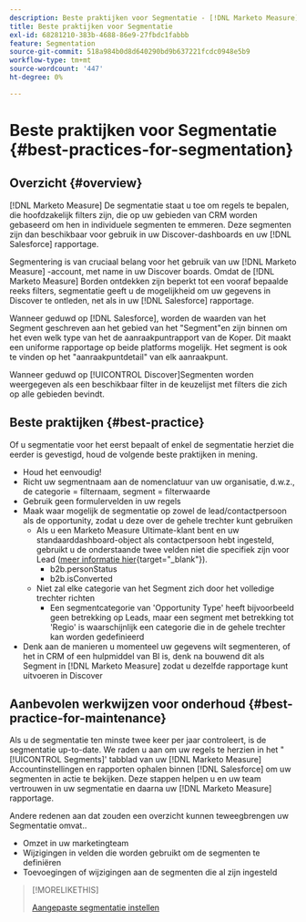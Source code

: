 ```yaml
---
description: Beste praktijken voor Segmentatie - [!DNL Marketo Measure]
title: Beste praktijken voor Segmentatie
exl-id: 68281210-383b-4688-86e9-27fbdc1fabbb
feature: Segmentation
source-git-commit: 518a984b0d8d640290bd9b637221fcdc0948e5b9
workflow-type: tm+mt
source-wordcount: '447'
ht-degree: 0%

---
```


# Beste praktijken voor Segmentatie {#best-practices-for-segmentation}

## Overzicht {#overview}

[!DNL Marketo Measure] De segmentatie staat u toe om regels te bepalen, die hoofdzakelijk filters zijn, die op uw gebieden van CRM worden gebaseerd om hen in individuele segmenten te emmeren. Deze segmenten zijn dan beschikbaar voor gebruik in uw Discover-dashboards en uw [!DNL Salesforce] rapportage.

Segmentering is van cruciaal belang voor het gebruik van uw [!DNL Marketo Measure] -account, met name in uw Discover boards. Omdat de [!DNL Marketo Measure] Borden ontdekken zijn beperkt tot een vooraf bepaalde reeks filters, segmentatie geeft u de mogelijkheid om uw gegevens in Discover te ontleden, net als in uw [!DNL Salesforce] rapportage.

Wanneer geduwd op [!DNL Salesforce], worden de waarden van het Segment geschreven aan het gebied van het &quot;Segment&quot;en zijn binnen om het even welk type van het de aanraakpuntrapport van de Koper. Dit maakt een uniforme rapportage op beide platforms mogelijk. Het segment is ook te vinden op het &quot;aanraakpuntdetail&quot; van elk aanraakpunt.

Wanneer geduwd op [!UICONTROL Discover]Segmenten worden weergegeven als een beschikbaar filter in de keuzelijst met filters die zich op alle gebieden bevindt.

## Beste praktijken {#best-practice}

Of u segmentatie voor het eerst bepaalt of enkel de segmentatie herziet die eerder is gevestigd, houd de volgende beste praktijken in mening.

* Houd het eenvoudig!
* Richt uw segmentnaam aan de nomenclatuur van uw organisatie, d.w.z., de categorie = filternaam, segment = filterwaarde
* Gebruik geen formulervelden in uw regels
* Maak waar mogelijk de segmentatie op zowel de lead/contactpersoon als de opportunity, zodat u deze over de gehele trechter kunt gebruiken
   * Als u een Marketo Measure Ultimate-klant bent en uw standaarddashboard-object als contactpersoon hebt ingesteld, gebruikt u de onderstaande twee velden niet die specifiek zijn voor Lead ([meer informatie hier](/help/marketo-measure-ultimate/data-integrity-requirement.md){target="_blank"}).
      * b2b.personStatus
      * b2b.isConverted
   * Niet zal elke categorie van het Segment zich door het volledige trechter richten
      * Een segmentcategorie van &#39;Opportunity Type&#39; heeft bijvoorbeeld geen betrekking op Leads, maar een segment met betrekking tot &#39;Regio&#39; is waarschijnlijk een categorie die in de gehele trechter kan worden gedefinieerd
* Denk aan de manieren u momenteel uw gegevens wilt segmenteren, of het in CRM of een hulpmiddel van BI is, denk na bouwend dit als Segment in [!DNL Marketo Measure] zodat u dezelfde rapportage kunt uitvoeren in Discover

## Aanbevolen werkwijzen voor onderhoud {#best-practice-for-maintenance}

Als u de segmentatie ten minste twee keer per jaar controleert, is de segmentatie up-to-date. We raden u aan om uw regels te herzien in het &quot;[!UICONTROL Segments]&#39; tabblad van uw [!DNL Marketo Measure] Accountinstellingen en rapporten ophalen binnen [!DNL Salesforce] om uw segmenten in actie te bekijken. Deze stappen helpen u en uw team vertrouwen in uw segmentatie en daarna uw [!DNL Marketo Measure] rapportage.

Andere redenen aan dat zouden een overzicht kunnen teweegbrengen uw Segmentatie omvat..

* Omzet in uw marketingteam
* Wijzigingen in velden die worden gebruikt om de segmenten te definiëren
* Toevoegingen of wijzigingen aan de segmenten die al zijn ingesteld

>[!MORELIKETHIS]
>
>[Aangepaste segmentatie instellen](/help/advanced-marketo-measure-features/segmentation/custom-segmentation.md)
